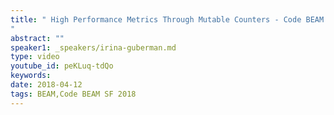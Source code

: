 ```yaml
---
title: " High Performance Metrics Through Mutable Counters - Code BEAM SF 2018
"
abstract: ""
speaker1: _speakers/irina-guberman.md
type: video
youtube_id: peKLuq-tdQo
keywords: 
date: 2018-04-12
tags: BEAM,Code BEAM SF 2018
---
```


